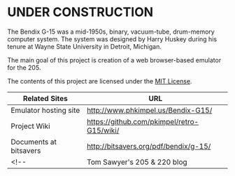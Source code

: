 # UNDER CONSTRUCTION

The Bendix G-15 was a mid-1950s, binary, vacuum-tube, drum-memory computer system. The system was designed by Harry Huskey during his tenure at Wayne State University in Detroit, Michigan.

The main goal of this project is creation of a web browser-based emulator for the 205.

The contents of this project are licensed under the [MIT License](http://www.opensource.org/licenses/mit-license.php).

| Related Sites | URL |
| ------------- | ----- |
| Emulator hosting site | http://www.phkimpel.us/Bendix-G15/ |
| Project Wiki | https://github.com/pkimpel/retro-G15/wiki/ |
| Documents at bitsavers | http://bitsavers.org/pdf/bendix/g-15/ |
<!-- | Tom Sawyer's 205 & 220 blog | http://datatron.blogspot.com/ | -->
